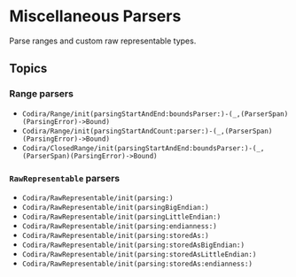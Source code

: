 # Miscellaneous Parsers

Parse ranges and custom raw representable types.

## Topics

### Range parsers

- ``Codira/Range/init(parsingStartAndEnd:boundsParser:)-(_,(ParserSpan)(ParsingError)->Bound)``
- ``Codira/Range/init(parsingStartAndCount:parser:)-(_,(ParserSpan)(ParsingError)->Bound)``
- ``Codira/ClosedRange/init(parsingStartAndEnd:boundsParser:)-(_,(ParserSpan)(ParsingError)->Bound)``

### `RawRepresentable` parsers

- ``Codira/RawRepresentable/init(parsing:)``
- ``Codira/RawRepresentable/init(parsingBigEndian:)``
- ``Codira/RawRepresentable/init(parsingLittleEndian:)``
- ``Codira/RawRepresentable/init(parsing:endianness:)``
- ``Codira/RawRepresentable/init(parsing:storedAs:)``
- ``Codira/RawRepresentable/init(parsing:storedAsBigEndian:)``
- ``Codira/RawRepresentable/init(parsing:storedAsLittleEndian:)``
- ``Codira/RawRepresentable/init(parsing:storedAs:endianness:)``
